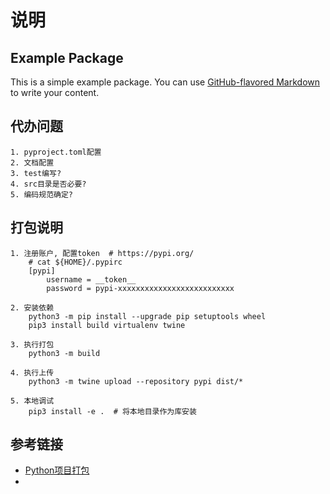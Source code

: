 # 说明


## Example Package

This is a simple example package. You can use
[GitHub-flavored Markdown](https://guides.github.com/features/mastering-markdown/)
to write your content.

## 代办问题

```shell
1. pyproject.toml配置
2. 文档配置
3. test编写?
4. src目录是否必要?
5. 编码规范确定?

```

## 打包说明

```shell
1. 注册账户, 配置token  # https://pypi.org/
    # cat ${HOME}/.pypirc
    [pypi]
        username = __token__
        password = pypi-xxxxxxxxxxxxxxxxxxxxxxxxxx
    
2. 安装依赖
    python3 -m pip install --upgrade pip setuptools wheel
    pip3 install build virtualenv twine

3. 执行打包
    python3 -m build

4. 执行上传
    python3 -m twine upload --repository pypi dist/*
    
5. 本地调试
    pip3 install -e .  # 将本地目录作为库安装

```

## 参考链接

- [Python项目打包](https://packaging.python.org/en/latest/tutorials/packaging-projects/)
- 